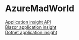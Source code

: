 # AzureMadWorld

[Application insight API](https://dev.applicationinsights.io/documentation/overview)\
[Blazor application insight](https://github.com/IvanJosipovic/BlazorApplicationInsights)\
[Dotnet application insight](https://docs.microsoft.com/en-us/azure/azure-monitor/app/asp-net-core)